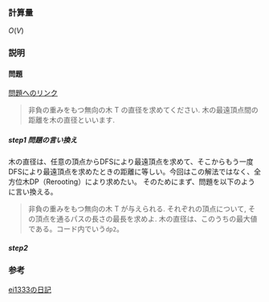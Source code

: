 ### 計算量
$O(V)$

### 説明
#### 問題
[問題へのリンク](http://judge.u-aizu.ac.jp/onlinejudge/description.jsp?id=GRL_5_A&lang=jp)

>非負の重みをもつ無向の木 T の直径を求めてください. 木の最遠頂点間の距離を木の直径といいます.

##### step1 問題の言い換え
木の直径は、任意の頂点からDFSにより最遠頂点を求めて、そこからもう一度DFSにより最遠頂点を求めたときの距離に等しい。今回はこの解法ではなく、全方位木DP（Rerooting）により求めたい。
そのためにまず、問題を以下のように言い換える。

>非負の重みをもつ無向の木 T が与えられる. それぞれの頂点について, その頂点を通るパスの長さの最長を求めよ.
木の直径は、このうちの最大値である。コード内でいう`dp2`。

##### step2

### 参考
[ei1333の日記](https://ei1333.hateblo.jp/entry/2017/04/10/224413)